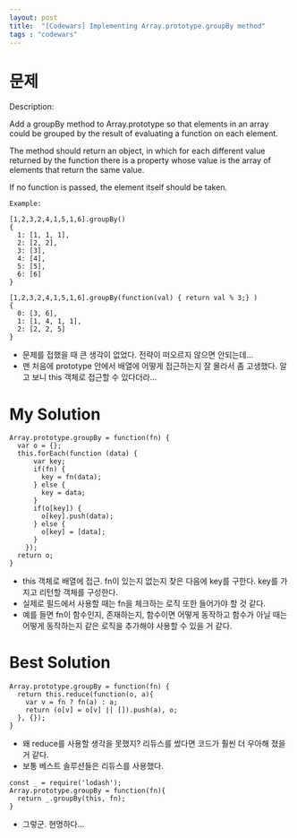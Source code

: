 ```yaml
---
layout: post
title:  "[Codewars] Implementing Array.prototype.groupBy method"
tags : "codewars"
---
```


# 문제
Description:

Add a groupBy method to Array.prototype so that elements in an array could be grouped by the result of evaluating a function on each element.

The method should return an object, in which for each different value returned by the function there is a property whose value is the array of elements that return the same value.

If no function is passed, the element itself should be taken.
```
Example:

[1,2,3,2,4,1,5,1,6].groupBy()
{
  1: [1, 1, 1],
  2: [2, 2],
  3: [3],
  4: [4],
  5: [5],
  6: [6]
}

[1,2,3,2,4,1,5,1,6].groupBy(function(val) { return val % 3;} )
{
  0: [3, 6],
  1: [1, 4, 1, 1],
  2: [2, 2, 5]
}
```
- 문제를 접했을 때 큰 생각이 없었다. 전략이 떠오르지 않으면 안되는데...
- 맨 처음에 prototype 안에서 배열에 어떻게 접근하는지 잘 몰라서 좀 고생했다. 알고 보니 this 객체로 접근할 수 있다더라...

# My Solution
```
Array.prototype.groupBy = function(fn) {
  var o = {};
  this.forEach(function (data) {
      var key;
      if(fn) {
        key = fn(data);
      } else {
        key = data;
      }
      if(o[key]) {
        o[key].push(data);
      } else {
        o[key] = [data];
      }
    });
  return o;
}
```

- this 객체로 배열에 접근. fn이 있는지 없는지 찾은 다음에 key를 구한다. key를 가지고 리턴할 객체를 구성한다.
- 실제로 필드에서 사용할 때는 fn을 체크하는 로직 또한 들어가야 할 것 같다.
- 예를 들면 fn이 함수인지, 존재하는지, 함수이면 어떻게 동작하고 함수가 아닐 때는 어떻게 동작하는지 같은 로직을 추가해야 사용할 수 있을 거 같다.

# Best Solution
```
Array.prototype.groupBy = function(fn) {
  return this.reduce(function(o, a){
    var v = fn ? fn(a) : a;
    return (o[v] = o[v] || []).push(a), o;
  }, {});
}
```
- 왜 reduce를 사용할 생각을 못했지? 리듀스를 썼다면 코드가 훨씬 더 우아해 졌을 거 같다.
- 보통 베스트 솔루션들은 리듀스를 사용했다.

```
const _ = require('lodash');
Array.prototype.groupBy = function(fn){
  return _.groupBy(this, fn);
}
```
- 그렇군. 현명하다...